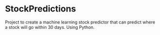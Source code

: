 # StockPredictions
Project to create a machine learning stock predictor that can predict where a stock will go within 30 days. Using Python.
